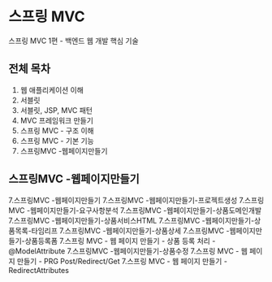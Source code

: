 # 스프링 MVC

스프링 MVC 1편 - 백엔드 웹 개발 핵심 기술

## 전체 목차

1. 웹 애플리케이션 이해
2. 서블릿
3. 서블릿, JSP, MVC 패턴
4. MVC 프레임워크 만들기
5. 스프링 MVC - 구조 이해
6. 스프링 MVC - 기본 기능 
7. 스프링MVC -웹페이지만들기


## 스프링MVC -웹페이지만들기

7.스프링MVC -웹페이지만들기
7.스프링MVC -웹페이지만들기-프로젝트생성 
7.스프링MVC -웹페이지만들기-요구사항분석 
7.스프링MVC -웹페이지만들기-상품도메인개발 
7.스프링MVC -웹페이지만들기-상품서비스HTML 
7.스프링MVC -웹페이지만들기-상품목록-타임리프 
7.스프링MVC -웹페이지만들기-상품상세 
7.스프링MVC -웹페이지만들기-상품등록폼
7.스프링 MVC - 웹 페이지 만들기 - 상품 등록 처리 - @ModelAttribute 
7.스프링MVC -웹페이지만들기-상품수정
7.스프링 MVC - 웹 페이지 만들기 - PRG Post/Redirect/Get
7.스프링 MVC - 웹 페이지 만들기 - RedirectAttributes
